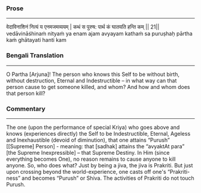 ### Prose 
 --- 
वेदाविनाशिनं नित्यं य एनमजमव्ययम् |
कथं स पुरुष: पार्थ कं घातयति हन्ति कम् || 21||
vedāvināśhinaṁ nityaṁ ya enam ajam avyayam
kathaṁ sa puruṣhaḥ pārtha kaṁ ghātayati hanti kam

### Bengali Translation 
 --- 
O Partha [Arjuna]! The person who knows this Self to be without birth, without destruction, Eternal and Indestructible – in what way can that person cause to get someone killed, and whom? And how and whom does that person kill?

### Commentary 
 --- 
The one (upon the performance of special Kriya) who goes above and knows (experiences directly) the Self to be Indestructible, Eternal, Ageless and Inexhaustible (devoid of diminution), that one attains “Purush” [[Supreme] Person] - meaning: that [sadhak] attains the “avyaktAt para” [the Supreme Inexpressible] – that Supreme Destiny. In Him (since everything becomes One), no reason remains to cause anyone to kill anyone. So, who does what? Just by being a jiva, the jiva is Prakriti. But just upon crossing beyond the world-experience, one casts off one's “Prakriti-ness” and becomes “Purush” or Shiva. The activities of Prakriti do not touch Purush.